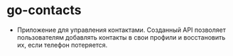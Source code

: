 # go-contacts
- Приложение для управления контактами. 
Созданный API позволяет пользователям добавлять контакты в свои профили и восстановить их, если телефон потеряется.
